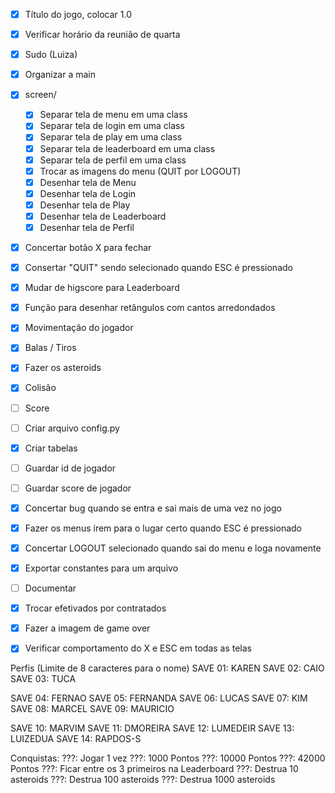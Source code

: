 - [X] Título do jogo, colocar 1.0
- [X] Verificar horário da reunião de quarta
- [X] Sudo (Luiza)
- [X] Organizar a main

- [X] screen/
  - [X] Separar tela de menu em uma class
  - [X] Separar tela de login em uma class
  - [X] Separar tela de play em uma class
  - [X] Separar tela de leaderboard em uma class
  - [X] Separar tela de perfil em uma class
  - [X] Trocar as imagens do menu (QUIT por LOGOUT)
  - [X] Desenhar tela de Menu
  - [X] Desenhar tela de Login
  - [X] Desenhar tela de Play
  - [X] Desenhar tela de Leaderboard
  - [X] Desenhar tela de Perfil

- [X] Concertar botão X para fechar
- [X] Consertar "QUIT" sendo selecionado quando ESC é pressionado
- [X] Mudar de higscore para Leaderboard
- [X] Função para desenhar retângulos com cantos arredondados
- [X] Movimentação do jogador
- [X] Balas / Tiros
- [X] Fazer os asteroids
- [X] Colisão
- [ ] Score
- [ ] Criar arquivo config.py
- [X] Criar tabelas
- [ ] Guardar id de jogador
- [ ] Guardar score de jogador
- [X] Concertar bug quando se entra e sai mais de uma vez no jogo
- [X] Fazer os menus irem para o lugar certo quando ESC é pressionado
- [X] Concertar LOGOUT selecionado quando sai do menu e loga novamente

- [X] Exportar constantes para um arquivo

- [ ] Documentar
- [X] Trocar efetivados por contratados
- [X] Fazer a imagem de game over
- [X] Verificar comportamento do X e ESC em todas as telas

Perfis (Limite de 8 caracteres para o nome)
SAVE 01: KAREN
SAVE 02: CAIO
SAVE 03: TUCA

SAVE 04: FERNAO
SAVE 05: FERNANDA
SAVE 06: LUCAS
SAVE 07: KIM
SAVE 08: MARCEL
SAVE 09: MAURICIO

SAVE 10: MARVIM
SAVE 11: DMOREIRA
SAVE 12: LUMEDEIR
SAVE 13: LUIZEDUA
SAVE 14: RAPDOS-S

Conquistas:
???: Jogar 1 vez
???: 1000 Pontos
???: 10000 Pontos
???: 42000 Pontos
???: Ficar entre os 3 primeiros na Leaderboard
???: Destrua 10 asteroids
???: Destrua 100 asteroids
???: Destrua 1000 asteroids